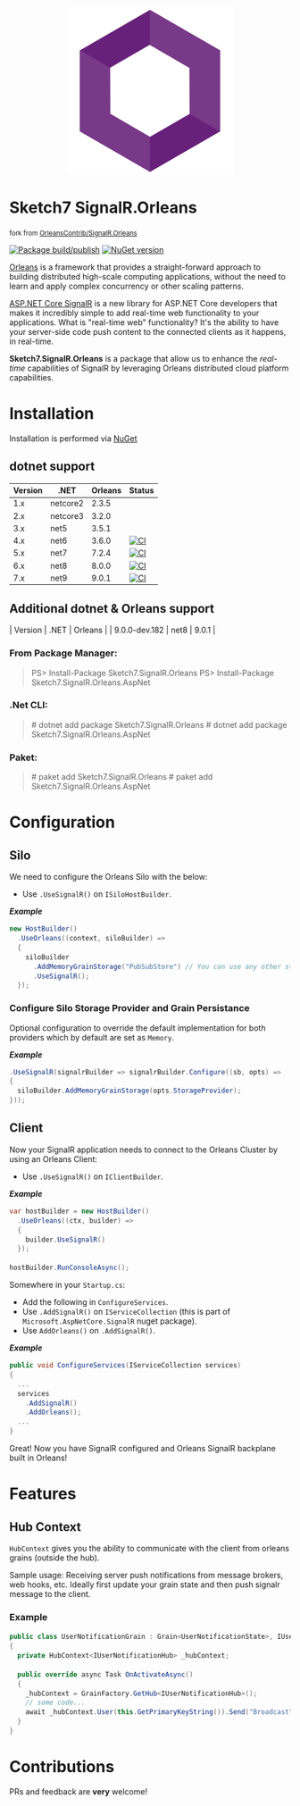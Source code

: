 <p align="center">
  <img src="https://github.com/dotnet/orleans/blob/gh-pages/assets/logo.png" alt="SignalR.Orleans" width="300px"> 
  <h1>Sketch7 SignalR.Orleans</h1><small>fork from <a href="https://github.com/OrleansContrib/SignalR.Orleans">OrleansContrib/SignalR.Orleans</a></small>
</p>

[![Package build/publish](https://github.com/sketch7/SignalR.Orleans/actions/workflows/dotnet-publish.yml/badge.svg)](https://github.com/sketch7/SignalR.Orleans/actions/workflows/dotnet-publish.yml)
[![NuGet version](https://badge.fury.io/nu/Sketch7.SignalR.Orleans.svg)](https://badge.fury.io/nu/Sketch7.SignalR.Orleans)

[Orleans](https://github.com/dotnet/orleans) is a framework that provides a straight-forward approach to building distributed high-scale computing applications, without the need to learn and apply complex concurrency or other scaling patterns. 

[ASP.NET Core SignalR](https://github.com/aspnet/SignalR) is a new library for ASP.NET Core developers that makes it incredibly simple to add real-time web functionality to your applications. What is "real-time web" functionality? It's the ability to have your server-side code push content to the connected clients as it happens, in real-time.

**Sketch7.SignalR.Orleans** is a package that allow us to enhance the _real-time_ capabilities of SignalR by leveraging Orleans distributed cloud platform capabilities.


# Installation

Installation is performed via [NuGet](https://www.nuget.org/packages/Sketch7.SignalR.Orleans/)

## dotnet support

| Version | .NET     | Orleans  | Status                                                                                                                                                                                         |
| ------- | -------- | -------- | ---------------------------------------------------------------------------------------------------------------------------------------------------------------------------------------------- |
| 1.x     | netcore2 | 2.3.5    |                                                                                                                                                                                                |
| 2.x     | netcore3 | 3.2.0    |                                                                                                                                                                                                |
| 3.x     | net5     | 3.5.1    |                                                                                                                                                                                                |
| 4.x     | net6     | 3.6.0    | [![CI](https://github.com/sketch7/SignalR.Orleans/actions/workflows/dotnet-publish.yml/badge.svg?branch=4.x)](https://github.com/sketch7/SignalR.Orleans/actions/workflows/dotnet-publish.yml) |
| 5.x     | net7     | 7.2.4    | [![CI](https://github.com/sketch7/SignalR.Orleans/actions/workflows/dotnet-publish.yml/badge.svg?branch=5.x)](https://github.com/sketch7/SignalR.Orleans/actions/workflows/dotnet-publish.yml) |
| 6.x     | net8     | 8.0.0    | [![CI](https://github.com/sketch7/SignalR.Orleans/actions/workflows/dotnet-publish.yml/badge.svg?branch=6.x)](https://github.com/sketch7/SignalR.Orleans/actions/workflows/dotnet-publish.yml) |
| 7.x     | net9     | 9.0.1    | [![CI](https://github.com/sketch7/SignalR.Orleans/actions/workflows/dotnet-publish.yml/badge.svg?branch=7.x)](https://github.com/sketch7/SignalR.Orleans/actions/workflows/dotnet-publish.yml) |

## Additional dotnet & Orleans support

| Version       | .NET     | Orleans  |
| 9.0.0-dev.182 | net8     | 9.0.1    |


### From Package Manager:

> PS> Install-Package Sketch7.SignalR.Orleans
> PS> Install-Package Sketch7.SignalR.Orleans.AspNet

### .Net CLI:

> \# dotnet add package Sketch7.SignalR.Orleans
> \# dotnet add package Sketch7.SignalR.Orleans.AspNet

### Paket:

> \# paket add Sketch7.SignalR.Orleans
> \# paket add Sketch7.SignalR.Orleans.AspNet

# Configuration

## Silo
We need to configure the Orleans Silo with the below:
* Use `.UseSignalR()` on `ISiloHostBuilder`.

***Example***
```cs
new HostBuilder()
  .UseOrleans((context, siloBuilder) =>
  {
    siloBuilder
      .AddMemoryGrainStorage("PubSubStore") // You can use any other storage provider as long as you have one registered as "PubSubStore".
      .UseSignalR();
  });
```

### Configure Silo Storage Provider and Grain Persistance
Optional configuration to override the default implementation for both providers which by default are set as `Memory`.

***Example***
```cs
.UseSignalR(signalrBuilder => signalrBuilder.Configure((sb, opts) =>
{
  siloBuilder.AddMemoryGrainStorage(opts.StorageProvider);
}));
```

## Client
Now your SignalR application needs to connect to the Orleans Cluster by using an Orleans Client:
* Use `.UseSignalR()` on `IClientBuilder`.

***Example***
```cs
var hostBuilder = new HostBuilder()
  .UseOrleans((ctx, builder) =>
  {
    builder.UseSignalR()
  });

hostBuilder.RunConsoleAsync();
```

Somewhere in your `Startup.cs`:
* Add the following in `ConfigureServices`.
* Use `.AddSignalR()` on `IServiceCollection` (this is part of `Microsoft.AspNetCore.SignalR` nuget package).
* Use `AddOrleans()` on `.AddSignalR()`.

***Example***
```cs
public void ConfigureServices(IServiceCollection services)
{
  ...
  services
    .AddSignalR()
    .AddOrleans();
  ...
}
```
Great! Now you have SignalR configured and Orleans SignalR backplane built in Orleans!

# Features
## Hub Context
`HubContext` gives you the ability to communicate with the client from orleans grains (outside the hub).

Sample usage: Receiving server push notifications from message brokers, web hooks, etc. Ideally first update your grain state and then push signalr message to the client.

### Example
```cs
public class UserNotificationGrain : Grain<UserNotificationState>, IUserNotificationGrain
{
  private HubContext<IUserNotificationHub> _hubContext;

  public override async Task OnActivateAsync()
  {
    _hubContext = GrainFactory.GetHub<IUserNotificationHub>();
    // some code...
    await _hubContext.User(this.GetPrimaryKeyString()).Send("Broadcast", State.UserNotification);
  }
}
```

# Contributions
PRs and feedback are **very** welcome!
